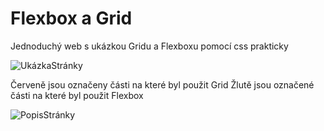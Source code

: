 # Flexbox a Grid 
Jednoduchý web s ukázkou Gridu a Flexboxu pomocí css prakticky

![UkázkaStránky](Stránka.jpg)

Červeně jsou označeny části na které byl použit Grid
Žlutě jsou označené části na které byl použit Flexbox

![PopisStránky](StránkaSPopisem.jpg)
